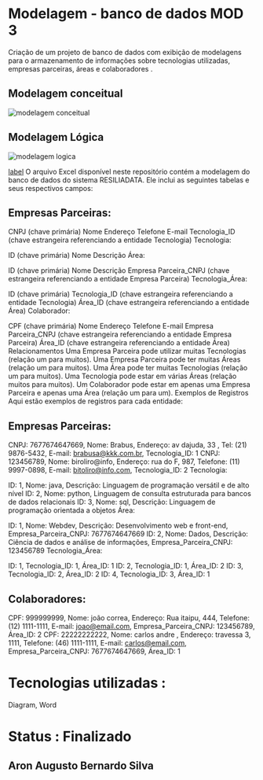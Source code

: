 # Modelagem - banco de dados MOD 3  
Criação de um projeto de banco de dados com exibição de modelagens para o armazenamento de informações 
sobre tecnologias utilizadas, empresas parceiras, áreas e colaboradores .

## Modelagem conceitual
![modelagem conceitual](https://github.com/Aron151281/modelagem/assets/132007858/c859d869-2333-4d14-88eb-89c5ac2424c2)


## Modelagem Lógica
![modelagem logica](https://github.com/Aron151281/modelagem/assets/132007858/f8055bdf-0e1b-4320-b752-c77580ce9d20)

[label](<../../../../Downloads/texto readme.md.docx>)
O arquivo Excel disponível neste repositório contém a modelagem do banco de dados do sistema RESILIADATA. Ele inclui as seguintes tabelas e seus respectivos campos:

 ## Empresas Parceiras:

CNPJ (chave primária)
Nome
Endereço
Telefone
E-mail
Tecnologia_ID (chave estrangeira referenciando a entidade Tecnologia)
Tecnologia:

ID (chave primária)
Nome
Descrição
Área:

ID (chave primária)
Nome
Descrição
Empresa Parceira_CNPJ (chave estrangeira referenciando a entidade Empresa Parceira)
Tecnologia_Área:

ID (chave primária)
Tecnologia_ID (chave estrangeira referenciando a entidade Tecnologia)
Área_ID (chave estrangeira referenciando a entidade Área)
Colaborador:

CPF (chave primária)
Nome
Endereço
Telefone
E-mail
Empresa Parceira_CNPJ (chave estrangeira referenciando a entidade Empresa Parceira)
Área_ID (chave estrangeira referenciando a entidade Área)
Relacionamentos
Uma Empresa Parceira pode utilizar muitas Tecnologias (relação um para muitos).
Uma Empresa Parceira pode ter muitas Áreas (relação um para muitos).
Uma Área pode ter muitas Tecnologias (relação um para muitos).
Uma Tecnologia pode estar em várias Áreas (relação muitos para muitos).
Um Colaborador pode estar em apenas uma Empresa Parceira e apenas uma Área (relação um para um).
Exemplos de Registros
Aqui estão exemplos de registros para cada entidade:

## Empresas Parceiras:

CNPJ: 7677674647669, Nome: Brabus, Endereço: av  dajuda, 33 , Tel: (21) 9876-5432, E-mail: brabusa@kkk.com.br, Tecnologia_ID: 1
CNPJ: 123456789, Nome: biroliro@info, Endereço: rua do F, 987, Telefone: (11) 9997-0898, E-mail: bitoliro@info.com, Tecnologia_ID: 2
Tecnologia:

ID: 1, Nome: java, Descrição: Linguagem de programação versátil e de alto nível
ID: 2, Nome: python, Linguagem de consulta estruturada para bancos de dados relacionais
ID: 3, Nome: sql, Descrição: Linguagem de programação orientada a objetos
Área:

ID: 1, Nome: Webdev, Descrição: Desenvolvimento web e front-end, Empresa_Parceira_CNPJ: 7677674647669
ID: 2, Nome: Dados, Descrição: Ciência de dados e análise de informações, Empresa_Parceira_CNPJ: 123456789
Tecnologia_Área:

ID: 1, Tecnologia_ID: 1, Área_ID: 1
ID: 2, Tecnologia_ID: 1, Área_ID: 2
ID: 3, Tecnologia_ID: 2, Área_ID: 2
ID: 4, Tecnologia_ID: 3, Área_ID: 1
## Colaboradores:
CPF: 999999999, Nome: joão correa, Endereço: Rua itaipu, 444, Telefone: (12) 1111-1111, E-mail: joao@email.com, Empresa_Parceira_CNPJ: 123456789, Área_ID: 2
CPF: 22222222222, Nome: carlos andre , Endereço: travessa 3, 1111, Telefone: (46) 1111-1111, E-mail: carlos@email.com, Empresa_Parceira_CNPJ: 7677674647669, Área_ID: 1


# Tecnologias utilizadas :
Diagram,
Word

# Status : Finalizado

## Aron Augusto Bernardo Silva


